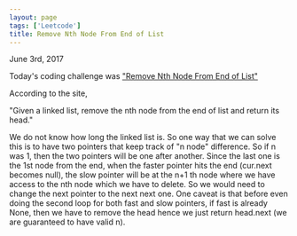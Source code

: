 ```yaml
---
layout: page
tags: ['Leetcode']
title: Remove Nth Node From End of List
---
```


June 3rd, 2017

Today's coding challenge was ["Remove Nth Node From End of List"](https://leetcode.com/problems/remove-nth-node-from-end-of-list)

According to the site, 

"Given a linked list, remove the nth node from the end of list and return its head."


We do not know how long the linked list is. So one way that we can solve this is to have two pointers that keep track of "n node" difference. So if n was 1, then the two pointers will be one after another. Since the last one is the 1st node from the end, when the faster pointer hits the end (cur.next becomes null), the slow pointer will be at the n+1 th node where we have access to the nth node which we have to delete. So we would need to change the next pointer to the next next one. 
One caveat is that before even doing the second loop for both fast and slow pointers, if fast is already None, then we have to remove the head hence we just return head.next (we are guaranteed to have valid n). 

<!-- ```python
def removeNthFromEnd(self, head, n):
    """
    :type head: ListNode
    :type n: int
    :rtype: ListNode
    """
    
    hare = head
    turtle = head
    while n > 0:
        hare = hare.next
        n -= 1
    if hare == None:
        return head.next
    while hare.next != None:
        hare = hare.next
        turtle = turtle.next
    turtle.next = turtle.next.next

    return head
``` -->